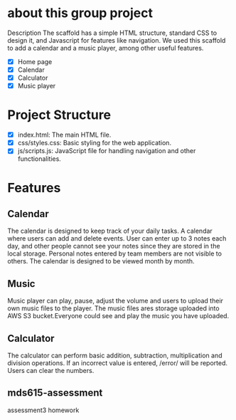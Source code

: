 # about this group project
Description
The scaffold has a simple HTML structure, standard CSS to design it, and Javascript for features like navigation. We used this scaffold to add a calendar and a music player, among other useful features.
- [x] Home page
- [x] Calendar
- [x] Calculator
- [x] Music player

# Project Structure
- [x] index.html: The main HTML file.
- [x] css/styles.css: Basic styling for the web application.
- [x] js/scripts.js: JavaScript file for handling navigation and other functionalities.

# Features
## Calendar
The calendar is designed to keep track of your daily tasks. A calendar where users can add and delete events. User can enter up to 3 notes each day, and other people cannot see your notes since they are stored in the local storage. Personal notes entered by team members are not visible to others. The calendar is designed to be viewed month by month.

## Music
Music player can play, pause, adjust the volume and users to upload their own music files to the player. The music files ares storage uploaded into AWS S3 bucket.Everyone could see and play the music you have uploaded.

## Calculator
The calculator can perform basic addition, subtraction, multiplication and division operations. If an incorrect value is entered, /error/ will be reported. Users can clear the numbers. 




## mds615-assessment

assessment3 homework
